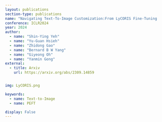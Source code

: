 ```yaml
---
layout: publications
section-type: publications
name: "Navigating Text-To-Image Customization:From LyCORIS Fine-Tuning to Model Evaluation"
conference: ICLR2024
year: 2024
author:
  - name: "Shin-Ying Yeh"
  - name: "Yu-Guan Hsieh"
  - name: "Zhidong Gao"
  - name: "Bernard B W Yang"
  - name: "Giyeong Oh"
  - name: "Yanmin Gong"
external:
  - title: Arxiv
    url: https://arxiv.org/abs/2309.14859


img: LyCORIS.png

keywords:
  - name: Text-to-Image
  - name: PEFT

display: False
---
```

